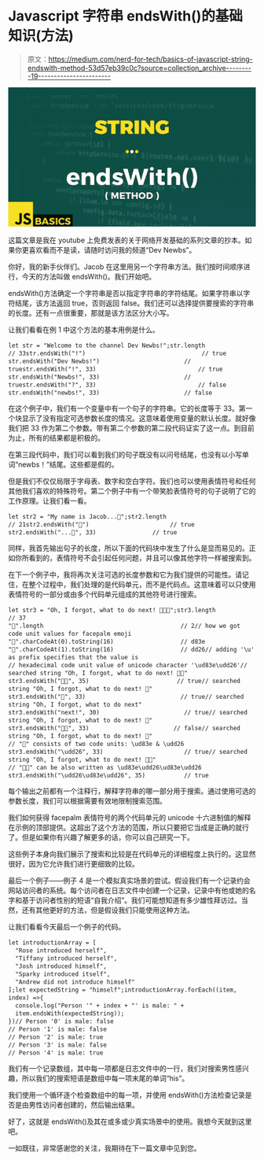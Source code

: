 # Javascript 字符串 endsWith()的基础知识(方法)

> 原文：<https://medium.com/nerd-for-tech/basics-of-javascript-string-endswith-method-53d57eb39c0c?source=collection_archive---------19----------------------->

![](img/3ff38cce299669262bce2614ee3c767e.png)

这篇文章是我在 youtube 上免费发表的关于网络开发基础的系列文章的抄本。如果你更喜欢看而不是读，请随时访问我的频道“Dev Newbs”。

你好，我的新手伙伴们。Jacob 在这里用另一个字符串方法。我们按时间顺序进行，今天的方法叫做 endsWith()。我们开始吧。

endsWith()方法确定一个字符串是否以指定字符串的字符结尾。如果字符串以字符结尾，该方法返回 true，否则返回 false。我们还可以选择提供要搜索的字符串的长度。还有一点很重要，那就是该方法区分大小写。

让我们看看在例 1 中这个方法的基本用例是什么。

```
let str = "Welcome to the channel Dev Newbs!";str.length                                        // 33str.endsWith("!")                                 // true
str.endsWith("Dev Newbs!")                        // truestr.endsWith("!", 33)                             // true
str.endsWith("Newbs!", 33)                        // truestr.endsWith("?", 33)                             // false
str.endsWith("newbs!", 33)                        // false
```

在这个例子中，我们有一个变量中有一个句子的字符串。它的长度等于 33。第一个块显示了没有指定可选参数长度的情况。这意味着使用变量的默认长度。就好像我们把 33 作为第二个参数。带有第二个参数的第二段代码证实了这一点。到目前为止，所有的结果都是积极的。

在第三段代码中，我们可以看到我们的句子既没有以问号结尾，也没有以小写单词“newbs！”结尾。这些都是假的。

但是我们不仅仅局限于字母表、数字和空白字符。我们也可以使用表情符号和任何其他我们喜欢的特殊符号。第二个例子中有一个带笑脸表情符号的句子说明了它的工作原理。让我们看一看。

```
let str2 = "My name is Jacob...🙂";str2.length                                // 21str2.endsWith("🙂")                       // true
str2.endsWith("...🙂", 33)                // true
```

同样，我首先输出句子的长度，所以下面的代码块中发生了什么是显而易见的。正如你所看到的，表情符号不会引起任何问题，并且可以像其他字符一样被搜索到。

在下一个例子中，我将再次关注可选的长度参数和它为我们提供的可能性。请记住，在整个过程中，我们处理的是代码单元，而不是代码点。这意味着可以只使用表情符号的一部分或由多个代码单元组成的其他符号进行搜索。

```
let str3 = "Oh, I forgot, what to do next! 🤦🤦🤦";str3.length                                       // 37
"🤦".length                                       // 2// how we got code unit values for facepalm emoji
"🤦".charCodeAt(0).toString(16)                   // d83e
"🤦".charCodeAt(1).toString(16)                   // dd26// adding '\u' as prefix specifies that the value is
// hexadecimal code unit value of unicode character '\ud83e\udd26'// searched string "Oh, I forgot, what to do next! 🤦🤦"
str3.endsWith("🤦🤦", 35)                         // true// searched string "Oh, I forgot, what to do next! 🤦"
str3.endsWith("🤦", 33)                           // true// searched string "Oh, I forgot, what to do next"
str3.endsWith("next!", 30)                        // true// searched string "Oh, I forgot, what to do next! 🤦"
str3.endsWith("🤦🤦", 33)                        // false// searched string "Oh, I forgot, what to do next! 🤦"
// "🤦" consists of two code units: \ud83e & \udd26
str3.endsWith("\udd26", 33)                       // true// searched string "Oh, I forgot, what to do next! 🤦🤦"
// "🤦🤦" can be also written as \ud83e\udd26\ud83e\udd26
str3.endsWith("\udd26\ud83e\udd26", 35)           // true
```

每个输出之前都有一个注释行，解释字符串的哪一部分用于搜索。通过使用可选的参数长度，我们可以根据需要有效地限制搜索范围。

我们如何获得 facepalm 表情符号的两个代码单元的 unicode 十六进制值的解释在示例的顶部提供。这超出了这个方法的范围，所以只要把它当成是正确的就行了。但是如果你有兴趣了解更多的话，你可以自己研究一下。

这些例子本身向我们展示了搜索和比较是在代码单元的详细程度上执行的。这显然很好，因为它允许我们进行更细致的比较。

最后一个例子——例子 4 是一个模拟真实场景的尝试。假设我们有一个记录约会网站访问者的系统。每个访问者在日志文件中创建一个记录，记录中有他或她的名字和基于访问者性别的短语“自我介绍”。我们可能想知道有多少雄性拜访过。当然，还有其他更好的方法，但是假设我们只能使用这种方法。

让我们看看今天最后一个例子的代码。

```
let introductionArray = [
  "Rose introduced herself",
  "Tiffany introduced herself",
  "Josh introduced himself",
  "Sparky introduced itself",
  "Andrew did not introduce himself"
];let expectedString = "himself";introductionArray.forEach((item, index) =>{
  console.log("Person '" + index + "' is male: " +   
  item.endsWith(expectedString));
})// Person '0' is male: false
// Person '1' is male: false
// Person '2' is male: true
// Person '3' is male: false
// Person '4' is male: true
```

我们有一个记录数组，其中每一项都是日志文件中的一行，我们对搜索男性感兴趣，所以我们的搜索短语是数组中每一项末尾的单词“his”。

我们使用一个循环逐个检查数组中的每一项，并使用 endsWith()方法检查记录是否是由男性访问者创建的，然后输出结果。

好了，这就是 endsWith()及其在或多或少真实场景中的使用。我想今天就到这里吧。

一如既往，非常感谢您的关注，我期待在下一篇文章中见到您。
